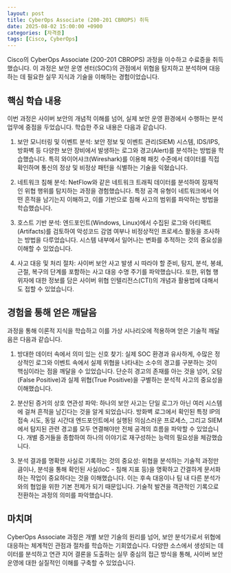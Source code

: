 ```yaml
---
layout: post
title: CyberOps Associate (200-201 CBROPS) 취득
date: 2025-08-02 15:00:00 +0900
categories: [자격증]
tags: [Cisco, CyberOps]
---
```

Cisco의 CyberOps Associate (200-201 CBROPS) 과정을 이수하고 수료증을 취득했습니다. 이 과정은 보안 운영 센터(SOC)의 관점에서 위협을 탐지하고 분석하며 대응하는 데 필요한 실무 지식과 기술을 이해하는 경험이었습니다.

## 핵심 학습 내용

이번 과정은 사이버 보안의 개념적 이해를 넘어, 실제 보안 운영 환경에서 수행하는 분석 업무에 중점을 두었습니다. 학습한 주요 내용은 다음과 같습니다.

1.  보안 모니터링 및 이벤트 분석: 보안 정보 및 이벤트 관리(SIEM) 시스템, IDS/IPS, 방화벽 등 다양한 보안 장비에서 발생하는 로그와 경고(Alert)를 분석하는 방법을 학습했습니다. 특히 와이어샤크(Wireshark)를 이용해 패킷 수준에서 데이터를 직접 확인하며 통신의 정상 및 비정상 패턴을 식별하는 기술을 익혔습니다.

2.  네트워크 침해 분석: NetFlow와 같은 네트워크 트래픽 데이터를 분석하여 잠재적인 위협 행위를 탐지하는 과정을 경험했습니다. 특정 공격 유형이 네트워크에서 어떤 흔적을 남기는지 이해하고, 이를 기반으로 침해 사고의 범위를 파악하는 방법을 학습했습니다.

3.  호스트 기반 분석: 엔드포인트(Windows, Linux)에서 수집된 로그와 아티팩트(Artifacts)를 검토하여 악성코드 감염 여부나 비정상적인 프로세스 활동을 조사하는 방법을 다루었습니다. 시스템 내부에서 일어나는 변화를 추적하는 것의 중요성을 이해할 수 있었습니다.

4.  사고 대응 및 처리 절차: 사이버 보안 사고 발생 시 따라야 할 준비, 탐지, 분석, 봉쇄, 근절, 복구의 단계를 포함하는 사고 대응 수명 주기를 파악했습니다. 또한, 위협 행위자에 대한 정보를 담은 사이버 위협 인텔리전스(CTI)의 개념과 활용법에 대해서도 접할 수 있었습니다.

## 경험을 통해 얻은 깨달음

과정을 통해 이론적 지식을 학습하고 이를 가상 시나리오에 적용하며 얻은 기술적 깨달음은 다음과 같습니다.

1.  방대한 데이터 속에서 의미 있는 신호 찾기: 실제 SOC 환경과 유사하게, 수많은 정상적인 로그와 이벤트 속에서 실제 위협을 나타내는 소수의 경고를 구분하는 것이 핵심이라는 점을 깨달을 수 있었습니다. 단순히 경고의 존재를 아는 것을 넘어, 오탐(False Positive)과 실제 위협(True Positive)을 구별하는 분석적 사고의 중요성을 이해했습니다.

2.  분산된 증거의 상호 연관성 파악: 하나의 보안 사고는 단일 로그가 아닌 여러 시스템에 걸쳐 흔적을 남긴다는 것을 알게 되었습니다. 방화벽 로그에서 확인된 특정 IP의 접속 시도, 동일 시간대 엔드포인트에서 실행된 의심스러운 프로세스, 그리고 SIEM에서 탐지된 관련 경고를 모두 연결해야만 전체 공격의 흐름을 파악할 수 있었습니다. 개별 증거들을 종합하여 하나의 이야기로 재구성하는 능력의 필요성을 체감했습니다.

3.  분석 결과를 명확한 사실로 기록하는 것의 중요성: 위협을 분석하는 기술적 과정만큼이나, 분석을 통해 확인된 사실(IoC - 침해 지표 등)을 명확하고 간결하게 문서화하는 작업이 중요하다는 것을 이해했습니다. 이는 후속 대응이나 팀 내 다른 분석가와의 협업을 위한 기본 전제가 되기 때문입니다. 기술적 발견을 객관적인 기록으로 전환하는 과정의 의미를 파악했습니다.

## 마치며

CyberOps Associate 과정은 개별 보안 기술의 원리를 넘어, 보안 분석가로서 위협에 대응하는 체계적인 관점과 절차를 학습하는 기회였습니다. 다양한 소스에서 생성되는 데이터를 분석하고 연관 지어 결론을 도출하는 실무 중심의 접근 방식을 통해, 사이버 보안 운영에 대한 실질적인 이해를 구축할 수 있었습니다.

